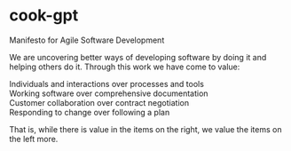 # cook-gpt

Manifesto for Agile Software Development



We are uncovering better ways of developing
software by doing it and helping others do it.
Through this work we have come to value:

Individuals and interactions over processes and tools<br>
Working software over comprehensive documentation<br>
Customer collaboration over contract negotiation<br>
Responding to change over following a plan<br>

That is, while there is value in the items on
the right, we value the items on the left more.


